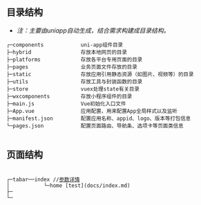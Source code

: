 ## 目录结构
+ *注：主要由uniapp自动生成，结合需求构建成目录结构。*
```
┌─components            uni-app组件目录
├─hybrid                存放本地网页的目录
├─platforms             存放各平台专用页面的目录
├─pages                 业务页面文件存放的目录
├─static                存放应用引用静态资源（如图片、视频等）的目录
├─utils                 存放工具与封装函数的目录
├─store                 vuex处理state有关目录
├─wxcomponents          存放小程序组件的目录
├─main.js               Vue初始化入口文件
├─App.vue               应用配置，用来配置App全局样式以及监听 
├─manifest.json         配置应用名称、appid、logo、版本等打包信息
└─pages.json            配置页面路由、导航条、选项卡等页面类信息


```


## 页面结构
<pre v-pre="" data-lang="">
	<code class="lang-" style="padding:0">
┌─tabar──index //<a href="docs/index.md">参数详情</a>
│           └─home [test](docs/index.md)
├─
└─
	</code>
</pre>